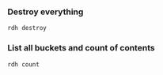 ### Destroy everything

```
rdh destroy
```


### List all buckets and count of contents


```
rdh count
```
